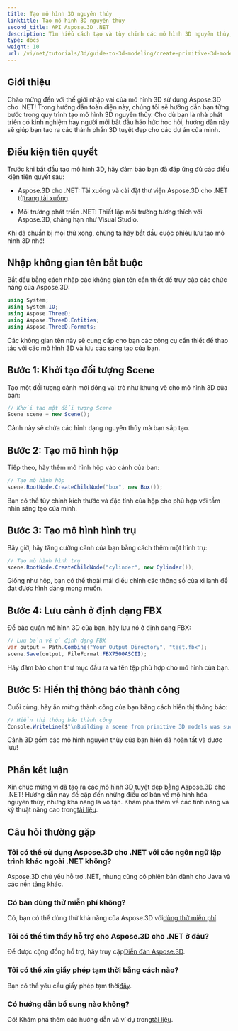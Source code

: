 ```yaml
---
title: Tạo mô hình 3D nguyên thủy
linktitle: Tạo mô hình 3D nguyên thủy
second_title: API Aspose.3D .NET
description: Tìm hiểu cách tạo và tùy chỉnh các mô hình 3D nguyên thủy, bao gồm hộp và hình trụ, và lưu chúng ở định dạng FBX một cách dễ dàng.
type: docs
weight: 10
url: /vi/net/tutorials/3d/guide-to-3d-modeling/create-primitive-3d-modeling/
---
```

## Giới thiệu

Chào mừng đến với thế giới nhập vai của mô hình 3D sử dụng Aspose.3D cho .NET! Trong hướng dẫn toàn diện này, chúng tôi sẽ hướng dẫn bạn từng bước trong quy trình tạo mô hình 3D nguyên thủy. Cho dù bạn là nhà phát triển có kinh nghiệm hay người mới bắt đầu háo hức học hỏi, hướng dẫn này sẽ giúp bạn tạo ra các thành phần 3D tuyệt đẹp cho các dự án của mình.

## Điều kiện tiên quyết

Trước khi bắt đầu tạo mô hình 3D, hãy đảm bảo bạn đã đáp ứng đủ các điều kiện tiên quyết sau:

-  Aspose.3D cho .NET: Tải xuống và cài đặt thư viện Aspose.3D cho .NET từ[trang tải xuống](https://releases.aspose.com/3d/net/).
  
- Môi trường phát triển .NET: Thiết lập môi trường tương thích với Aspose.3D, chẳng hạn như Visual Studio.

Khi đã chuẩn bị mọi thứ xong, chúng ta hãy bắt đầu cuộc phiêu lưu tạo mô hình 3D nhé!

## Nhập không gian tên bắt buộc

Bắt đầu bằng cách nhập các không gian tên cần thiết để truy cập các chức năng của Aspose.3D:

```csharp
using System;
using System.IO;
using Aspose.ThreeD;
using Aspose.ThreeD.Entities;
using Aspose.ThreeD.Formats;
```

Các không gian tên này sẽ cung cấp cho bạn các công cụ cần thiết để thao tác với các mô hình 3D và lưu các sáng tạo của bạn.

## Bước 1: Khởi tạo đối tượng Scene

Tạo một đối tượng cảnh mới đóng vai trò như khung vẽ cho mô hình 3D của bạn:

```csharp
// Khởi tạo một đối tượng Scene
Scene scene = new Scene();
```

Cảnh này sẽ chứa các hình dạng nguyên thủy mà bạn sắp tạo.

## Bước 2: Tạo mô hình hộp

Tiếp theo, hãy thêm mô hình hộp vào cảnh của bạn:

```csharp
// Tạo mô hình hộp
scene.RootNode.CreateChildNode("box", new Box());
```

Bạn có thể tùy chỉnh kích thước và đặc tính của hộp cho phù hợp với tầm nhìn sáng tạo của mình.

## Bước 3: Tạo mô hình hình trụ

Bây giờ, hãy tăng cường cảnh của bạn bằng cách thêm một hình trụ:

```csharp
// Tạo mô hình hình trụ
scene.RootNode.CreateChildNode("cylinder", new Cylinder());
```

Giống như hộp, bạn có thể thoải mái điều chỉnh các thông số của xi lanh để đạt được hình dáng mong muốn.

## Bước 4: Lưu cảnh ở định dạng FBX

Để bảo quản mô hình 3D của bạn, hãy lưu nó ở định dạng FBX:

```csharp
// Lưu bản vẽ ở định dạng FBX
var output = Path.Combine("Your Output Directory", "test.fbx");
scene.Save(output, FileFormat.FBX7500ASCII);
```

Hãy đảm bảo chọn thư mục đầu ra và tên tệp phù hợp cho mô hình của bạn.

## Bước 5: Hiển thị thông báo thành công

Cuối cùng, hãy ăn mừng thành công của bạn bằng cách hiển thị thông báo:

```csharp
// Hiển thị thông báo thành công
Console.WriteLine($"\nBuilding a scene from primitive 3D models was successful.\nFile saved at {output}");
```

Cảnh 3D gồm các mô hình nguyên thủy của bạn hiện đã hoàn tất và được lưu!

## Phần kết luận

 Xin chúc mừng vì đã tạo ra các mô hình 3D tuyệt đẹp bằng Aspose.3D cho .NET! Hướng dẫn này đề cập đến những điều cơ bản về mô hình hóa nguyên thủy, nhưng khả năng là vô tận. Khám phá thêm về các tính năng và kỹ thuật nâng cao trong[tài liệu](https://reference.aspose.com/3d/net/).

## Câu hỏi thường gặp

### Tôi có thể sử dụng Aspose.3D cho .NET với các ngôn ngữ lập trình khác ngoài .NET không?

Aspose.3D chủ yếu hỗ trợ .NET, nhưng cũng có phiên bản dành cho Java và các nền tảng khác.

### Có bản dùng thử miễn phí không?

 Có, bạn có thể dùng thử khả năng của Aspose.3D với[dùng thử miễn phí](https://releases.aspose.com/).

### Tôi có thể tìm thấy hỗ trợ cho Aspose.3D cho .NET ở đâu?

Để được cộng đồng hỗ trợ, hãy truy cập[Diễn đàn Aspose.3D](https://forum.aspose.com/c/3d/18).

### Tôi có thể xin giấy phép tạm thời bằng cách nào?

 Bạn có thể yêu cầu giấy phép tạm thời[đây](https://purchase.conholdate.com/temporary-license/).

### Có hướng dẫn bổ sung nào không?

 Có! Khám phá thêm các hướng dẫn và ví dụ trong[tài liệu](https://reference.aspose.com/3d/net/).